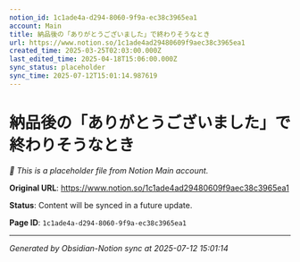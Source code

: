 ```yaml
---
notion_id: 1c1ade4a-d294-8060-9f9a-ec38c3965ea1
account: Main
title: 納品後の「ありがとうございました」で終わりそうなとき
url: https://www.notion.so/1c1ade4ad29480609f9aec38c3965ea1
created_time: 2025-03-25T02:03:00.000Z
last_edited_time: 2025-04-18T15:06:00.000Z
sync_status: placeholder
sync_time: 2025-07-12T15:01:14.987619
---
```


# 納品後の「ありがとうございました」で終わりそうなとき

*🔄 This is a placeholder file from Notion Main account.*

**Original URL**: https://www.notion.so/1c1ade4ad29480609f9aec38c3965ea1

**Status**: Content will be synced in a future update.

**Page ID**: `1c1ade4a-d294-8060-9f9a-ec38c3965ea1`

---

*Generated by Obsidian-Notion sync at 2025-07-12 15:01:14*
